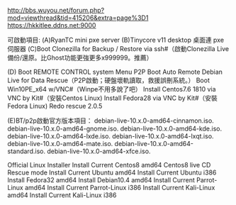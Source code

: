 http://bbs.wuyou.net/forum.php?mod=viewthread&tid=415206&extra=page%3D1
https://hkkitlee.ddns.net:9000

可啟動項目:
(A)RyanTC mini pxe server
(B)Tinycore v11 desktop 桌面連 pxe 伺服器
(C)Boot Clonezilla for Backup / Restore via ssh#（啟動Clonezilla Live備份/還原。比Ghost功能更強更多x999999。推薦）


(D) Boot REMOTE CONTROL system Menu
P2P Boot Auto Remote Debian Live for Data Rescue（P2P啟動；硬盤壞軌讀取，救援誤刪系統。）
Boot Win10PE_x64 w/VNC#（Winpe不用多說了吧）
Install Centos7.6 1810 via VNC by Kit#（安裝Centos Linux)
Install Fedora28 via VNC by Kit#（安裝Fedora Linux)
Redo rescue 2.0.5

(E)BT/p2p啟動官方版本項目：
debian-live-10.x.0-amd64-cinnamon.iso.
debian-live-10.x.0-amd64-gnome.iso.
debian-live-10.x.0-amd64-kde.iso.
debian-live-10.x.0-amd64-lxde.iso.
debian-live-10.x.0-amd64-lxqt.iso.
debian-live-10.x.0-amd64-mate.iso.
debian-live-10.x.0-amd64-standard.iso.
debian-live-10.x.0-amd64-xfce.iso.

Official Linux Installer
Install Current Centos8 amd64
Centos8 live CD Rescue mode
Install Current Ubuntu amd64
Install Current Ubuntu i386
Install Fedora32 amd64
Install Debian10.4 amd64
Install Current Parrot-Linux amd64
Install Current Parrot-Linux i386
Install Current Kali-Linux amd64
Install Current Kali-Linux i386

